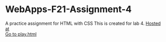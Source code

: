 # WebApps-F21-Assignment-4
A practice assignment for HTML with CSS
This is created for lab 4.
[Hosted at](https://44-563-webapps-f21.github.io/webapps-f21-assignment-4-S545395/)<br>
[Go to play.html](https://44-563-webapps-f21.github.io/webapps-f21-assignment-4-S545395/play.html)
